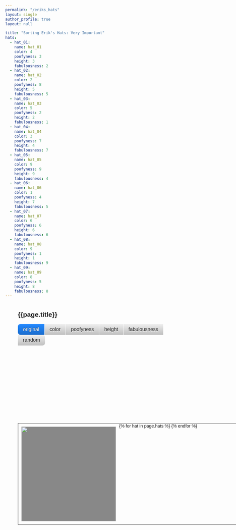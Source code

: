 ```yaml
---
permalink: "/eriks_hats"
layout: single
author_profile: true
layout: null

title: "Sorting Erik's Hats: Very Important"
hats:
  - hat_01:
    name: hat_01
    color: 4
    poofyness: 3
    height: 3
    fabulousness: 2
  - hat_02:
    name: hat_02
    color: 2
    poofyness: 8
    height: 5
    fabulousness: 5
  - hat_03:
    name: hat_03
    color: 5
    poofyness: 2
    height: 2
    fabulousness: 1
  - hat_04:
    name: hat_04
    color: 3
    poofyness: 7
    height: 4
    fabulousness: 7
  - hat_05:
    name: hat_05
    color: 9
    poofyness: 9
    height: 9
    fabulousness: 4
  - hat_06:
    name: hat_06
    color: 1
    poofyness: 4
    height: 7
    fabulousness: 5
  - hat_07:
    name: hat_07
    color: 6
    poofyness: 6
    height: 6
    fabulousness: 6
  - hat_08:
    name: hat_08
    color: 9
    poofyness: 1
    height: 1
    fabulousness: 9
  - hat_09:
    name: hat_09
    color: 8
    poofyness: 5
    height: 8
    fabulousness: 8
---
```


<div class="wrapper">
  <h2>{{page.title}}</h2>

  <div class="sort-ui">
    <div id="sorts" class="button-group">
      <button class="button is-checked" data-sort-by="original-order">original</button>
      <button class="button" data-sort-by="hatcolor">color</button>
      <button class="button" data-sort-by="poofyness">poofyness</button>
      <button class="button" data-sort-by="hatheight">height</button>
      <button class="button" data-sort-by="fabulousness">fabulousness</button>
      <button class="button" data-sort-by="random">random</button>
    </div>

    <div class="sort-direction">
      <input type="radio" name="sort-dir" value="asc" checked="checked"> Ascending <br>
      <input type="radio" name="sort-dir" value="desc"> Descending<br>
    </div>
  </div>

  <div class="grid cf">
    {% for hat in page.hats %}
      <div class="grid-item">
        <img src="/images/eriks_hats/{{hat.name}}.png" />
        <span>color: </span>
        <span class="hatcolor">{{hat.color}}</span>
        <span>poofyness: </span>
        <span class="poofyness">{{hat.poofyness}}</span>
        <span>hat height: </span>
        <span class="hatheight">{{hat.height}}</span>
        <span>fabulousness: </span>
        <span class="fabulousness">{{hat.fabulousness}}</span>
      </div>
    {% endfor %}
  </div>
</div>

<script src="http://cdnjs.cloudflare.com/ajax/libs/jquery/2.2.2/jquery.min.js" type="text/javascript"></script>
<script src="https://npmcdn.com/isotope-layout@3/dist/isotope.pkgd.js"></script>
<script src="http://npmcdn.com/imagesloaded@4/imagesloaded.pkgd.js" type="text/javascript"></script>

<script>
  // http://isotope.metafizzy.co/

  $( document ).ready(function() {
    var $grid = $('.grid').imagesLoaded( function() {
      $('.grid').isotope({
        itemSelector: '.grid-item',
        layoutMode: 'fitRows',
        getSortData: {
          hatcolor: '.hatcolor parseInt',
          poofyness: '.poofyness parseInt',
          hatheight: '.hatheight parseInt',
          fabulousness: '.fabulousness parseInt'
        }
      });
    });

    // bind sort button click
    $('#sorts').on( 'click', 'button', function() {
      var sortByValue = $(this).attr('data-sort-by');
      console.log(sortByValue);
      $grid.isotope({ sortBy: sortByValue });
    });

    // change is-checked class on buttons
    $('.button-group').each( function( i, buttonGroup ) {
      var $buttonGroup = $( buttonGroup );
      $buttonGroup.on( 'click', 'button', function() {
        $buttonGroup.find('.is-checked').removeClass('is-checked');
        $( this ).addClass('is-checked');
      });
    });

    $('.sort-direction').on( 'click', 'input', function() {
      var sortAsc = $(this).val() === 'asc' ? true : false;
      $grid.isotope({ sortAscending: sortAsc });
    });

  });
</script>

<style>
* { box-sizing: border-box; }

body {
  font-family: sans-serif;
  padding: 0;
  margin: 0 auto; 
}

.wrapper {
  width: 100%;
  margin: 40px 0 0 40px; 
}

/* ---- button ---- */

.button {
  display: inline-block;
  padding: 0.5em 1.0em;
  background: #EEE;
  border: none;
  border-radius: 7px;
  background-image: linear-gradient( to bottom, hsla(0, 0%, 0%, 0), hsla(0, 0%, 0%, 0.2) );
  color: #222;
  font-family: sans-serif;
  font-size: 16px;
  text-shadow: 0 1px white;
  cursor: pointer;
}

.button:hover {
  background-color: #8CF;
  text-shadow: 0 1px hsla(0, 0%, 100%, 0.5);
  color: #222;
}

.button:active,
.button.is-checked {
  background-color: #28F;
}

.button.is-checked {
  color: white;
  text-shadow: 0 -1px hsla(0, 0%, 0%, 0.8);
}

.button:active {
  box-shadow: inset 0 1px 10px hsla(0, 0%, 0%, 0.8);
}

/* ---- button-group ---- */

.sort-direction {
  margin-left: 30px;
  float: left;
}

.sort-ui {
  margin-bottom: 20px;
}

.button-group {
  float: left;
}

.button-group .button {
  float: left;
  border-radius: 0;
  margin-left: 0;
  margin-right: 1px;
}

.button-group .button:first-child { border-radius: 0.5em 0 0 0.5em; }
.button-group .button:last-child { border-radius: 0 0.5em 0.5em 0; }

/* ---- isotope ---- */

.grid {
  border: 1px solid #333;
  width: 970px;
}

/* clear fix */
.sort-ui:after, 
.button-group:after, 
.grid:after {
  content: '';
  display: block;
  clear: both;
}

/* ---- .grid-item ---- */

.grid-item {
  position: relative;
  float: left;
  width: 300px;
  margin: 10px;
  padding: 0;
  background: #888;
  color: #262524;
}

.grid-item img {
  width: 300px;
  height: 300px;
}

.grid-item > * {
  margin: 0;
  padding: 0;
}

.grid-item span {
  display: none;
}
</style>
